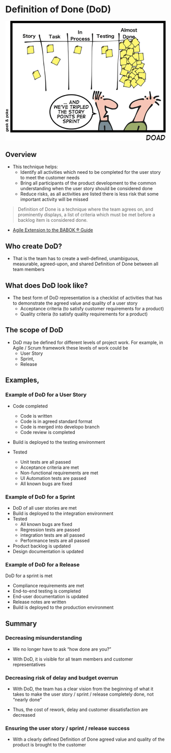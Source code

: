# Definition of Done (DoD)

![Definition_of_Done](./Image/definition-of-done.png "Definition_of_Done")

## Overview

- This technique helps:
    - Identify all activities which need to be completed for the user story to meet the customer needs
    - Bring all participants of the product development to the common understanding when the user story should be considered done
    - Reduce risks, as all activities are listed there is less risk that some important activity will be missed

> Definition of Done is a technique where the team agrees on, and prominently displays, a list of criteria which must be met before a backlog item is considered done.

- [Agile Extension to the BABOK ® Guide](https://www.agilealliance.org/wp-content/uploads/2017/08/AgileExtension_V2-Member-Copy.pdf)


## Who create DoD?

- That is the team has to create a well-defined, unambiguous, measurable, agreed-upon, and shared Definition of Done between all team members


## What does DoD look like?

- The best form of DoD representation is a checklist of activities that has to demonstrate the agreed value and quality of a user story
    - Acceptance criteria (to satisfy customer requirements for a product)
    - Quality criteria (to satisfy quality requirements for a product)


## The scope of DoD

- DoD may be defined for different levels of project work. For example, in Agile / Scrum framework these levels of work could be
    - User Story
    - Sprint,
    - Release


## Examples,

### Example of DoD for a User Story

- Code completed
    - Code is written
    - Code is in agreed standard format
    - Code is merged into developo branch
    - Code review is completed

- Build is deployed to the testing environment

- Tested
    - Unit tests are all passed
    - Acceptance criteria are met
    - Non-functional requirements are met
    - UI Automation tests are passed
    - All known bugs are fixed


### Example of DoD for a Sprint

- DoD of all user stories are met
- Build is deployed to the integration environment
- Tested
    - All known bugs are fixed
    - Regression tests are passed
    - integration tests are all passed
    - Performance tests are all passed
- Product backlog is updated
- Design documentation is updated


### Example of DoD for a Release

DoD for a sprint is met

- Compliance requirements are met
- End-to-end testing is completed
- End-user documentation is updated
- Release notes are written
- Build is deployed to the production environment


## Summary

### Decreasing misunderstanding

- We no longer have to ask “how done are you?”

- With DoD, it is visible for all team members and customer representatives


### Decreasing risk of delay and budget overrun

- With DoD, the team has a clear vision from the beginning of what it takes to
make the user story / sprint / release completely done, not “nearly done”

- Thus, the cost of rework, delay and customer dissatisfaction are decreased


### Ensuring the user story / sprint / release success

- With a clearly defined Definition of Done agreed value and quality of the product is brought to the customer
